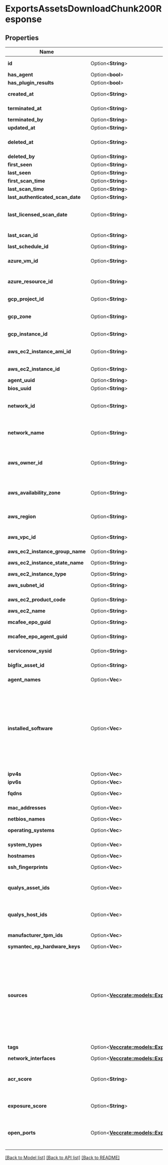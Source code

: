 # ExportsAssetsDownloadChunk200Response

## Properties

Name | Type | Description | Notes
------------ | ------------- | ------------- | -------------
**id** | Option<**String**> | The UUID of the asset in Tenable Vulnerability Management. Use this value as the unique key for the asset. | [optional]
**has_agent** | Option<**bool**> | Specifies whether a Nessus agent scan identified the asset. | [optional]
**has_plugin_results** | Option<**bool**> | Specifies whether the asset has plugin results associated with it. | [optional]
**created_at** | Option<**String**> | The time and date when Tenable Vulnerability Management created the asset record. | [optional]
**terminated_at** | Option<**String**> | The time and date when a user terminated the Amazon Web Service (AWS) virtual machine instance of the asset. | [optional]
**terminated_by** | Option<**String**> | The user who terminated the AWS instance of the asset. | [optional]
**updated_at** | Option<**String**> | The time and date when the asset record was last updated. | [optional]
**deleted_at** | Option<**String**> | The time and date when a user deleted the asset record. When a user deletes an asset record, Tenable Vulnerability Management retains the record until the asset ages out of the license count. | [optional]
**deleted_by** | Option<**String**> | The user who deleted the asset record. | [optional]
**first_seen** | Option<**String**> | The time and date when a scan first identified the asset. | [optional]
**last_seen** | Option<**String**> | The time and date of the scan that most recently identified the asset. | [optional]
**first_scan_time** | Option<**String**> | The time and date of the first scan run against the asset. | [optional]
**last_scan_time** | Option<**String**> | The time and date of the last scan run against the asset. | [optional]
**last_authenticated_scan_date** | Option<**String**> | The time and date of the last credentialed scan run on the asset. | [optional]
**last_licensed_scan_date** | Option<**String**> | The time and date of the last scan that identified the asset as licensed. Tenable Vulnerability Management categorizes an asset as licensed if a scan of that asset has returned results from a non-discovery plugin within the last 90 days. | [optional]
**last_scan_id** | Option<**String**> | The UUID of the scan configuration used during the last scan of the asset. | [optional]
**last_schedule_id** | Option<**String**> | The `schedule_uuid` for the last scan of the asset. | [optional]
**azure_vm_id** | Option<**String**> | The unique identifier of the Microsoft Azure virtual machine instance. For more information, see \"Accessing and Using Azure VM Unique ID\" in the Microsoft Azure documentation. | [optional]
**azure_resource_id** | Option<**String**> | The unique identifier of the resource in the Azure Resource Manager. For more information, see the Azure Resource Manager Documentation. | [optional]
**gcp_project_id** | Option<**String**> | The unique identifier of the virtual machine instance in Google Cloud Platform (GCP). | [optional]
**gcp_zone** | Option<**String**> | The customized name of the project to which the virtual machine instance belongs in GCP. For more information see \"Creating and Managing Projects\" in the GCP documentation. | [optional]
**gcp_instance_id** | Option<**String**> | The zone where the virtual machine instance runs in GCP. For more information, see \"Regions and Zones\" in the GCP documentation. | [optional]
**aws_ec2_instance_ami_id** | Option<**String**> | The unique identifier of the Linux AMI image in Amazon Elastic Compute Cloud (Amazon EC2). For more information, see the Amazon Elastic Compute Cloud Documentation. | [optional]
**aws_ec2_instance_id** | Option<**String**> | The unique identifier of the Linux instance in Amazon EC2. For more information, see the Amazon Elastic Compute Cloud Documentation. | [optional]
**agent_uuid** | Option<**String**> | The unique identifier of the Nessus agent that identified the asset. | [optional]
**bios_uuid** | Option<**String**> | The BIOS UUID of the asset. | [optional]
**network_id** | Option<**String**> | The ID of the network object associated with scanners that identified the asset. The default network ID is `00000000-0000-0000-0000-000000000000`. For more information about network objects, see [Manage Networks](doc:manage-networks-tio). | [optional]
**network_name** | Option<**String**> | The ID of the network object associated with scanners that identified the asset. The default network name is `Default`. All other network names are user-defined. For more information about network objects, see [Manage Networks](doc:manage-networks-tio). | [optional]
**aws_owner_id** | Option<**String**> | The canonical user identifier for the AWS account associated with the virtual machine instance. For example, `79a59df900b949e55d96a1e698fbacedfd6e09d98eacf8f8d5218e7cd47ef2be`. For more information, see AWS Account Identifiers in the AWS documentation. | [optional]
**aws_availability_zone** | Option<**String**> | The availability zone where Amazon Web Services hosts the virtual machine instance, for example, `us-east-1a``. Availability zones are subdivisions of AWS regions. For more information, see \"Regions and Availability Zones\" in the AWS documentation. | [optional]
**aws_region** | Option<**String**> | The region where AWS hosts the virtual machine instance, for example, `us-east-1`. For more information, see \"Regions and Availability Zones\" in the AWS documentation. | [optional]
**aws_vpc_id** | Option<**String**> | The unique identifier for the virtual public cloud that hosts the AWS virtual machine instance. For more information, see the Amazon Virtual Private Cloud User Guide. | [optional]
**aws_ec2_instance_group_name** | Option<**String**> | The virtual machine instance's group in AWS. | [optional]
**aws_ec2_instance_state_name** | Option<**String**> | The state of the virtual machine instance in AWS at the time of the scan. | [optional]
**aws_ec2_instance_type** | Option<**String**> | The type of instance in AWS EC2. | [optional]
**aws_subnet_id** | Option<**String**> | The unique identifier of the AWS subnet where the virtual machine instance was running at the time of the scan. | [optional]
**aws_ec2_product_code** | Option<**String**> | The product code associated with the AMI used to launch the virtual machine instance in AWS EC2. | [optional]
**aws_ec2_name** | Option<**String**> | The name of the virtual machine instance in AWS EC2. | [optional]
**mcafee_epo_guid** | Option<**String**> | The unique identifier of the asset in McAfee ePolicy Orchestrator (ePO). For more information, see the McAfee documentation. | [optional]
**mcafee_epo_agent_guid** | Option<**String**> | The unique identifier of the McAfee ePO agent that identified the asset. For more information, see the McAfee documentation. | [optional]
**servicenow_sysid** | Option<**String**> | The unique record identifier of the asset in ServiceNow. For more information, see the ServiceNow documentation. | [optional]
**bigfix_asset_id** | Option<**String**> | The unique identifiers of the asset in HCL BigFix. For more information, see the HCL BigFix documentation. | [optional]
**agent_names** | Option<**Vec<String>**> | The names of any Nessus agents that scanned and identified the asset. | [optional]
**installed_software** | Option<**Vec<String>**> | A list of Common Platform Enumeration (CPE) values that represent software applications a scan identified as present on an asset. This attribute supports the CPE 2.2 format. For more information, see the \"Component Syntax\" section of the [CPE Specification, Version 2.2](https://cpe.mitre.org/files/cpe-specification_2.2.pdf). For assets identified in Tenable scans, this attribute contains data only if a scan using [Nessus Plugin ID 45590](https://www.tenable.com/plugins/nessus/45590) has evaluated the asset.  **Note:** If no scan detects an application within 30 days of the scan that originally detected the application, Tenable Vulnerability Management considers the detection of that application expired. As a result, the next time a scan evaluates the asset, Tenable Vulnerability Management removes the expired application from the installed_software attribute. This activity is logged as a `remove` type of `attribute_change` update in the asset activity log. | [optional]
**ipv4s** | Option<**Vec<String>**> | The IPv4 addresses that scans have associated with the asset record. | [optional]
**ipv6s** | Option<**Vec<String>**> | The IPv6 addresses that scans have associated with the asset record. | [optional]
**fqdns** | Option<**Vec<String>**> | The fully-qualified domain names that scans have associated with the asset record. | [optional]
**mac_addresses** | Option<**Vec<String>**> | The MAC addresses that scans have associated with the asset record. | [optional]
**netbios_names** | Option<**Vec<String>**> | The NetBIOS names that scans have associated with the asset record. | [optional]
**operating_systems** | Option<**Vec<String>**> | The operating systems that scans have associated with the asset record. | [optional]
**system_types** | Option<**Vec<String>**> | The system types as reported by Plugin ID 54615. Possible values include `router`, `general-purpose`, `scan-host`, and `embedded`. | [optional]
**hostnames** | Option<**Vec<String>**> | The hostnames that scans have associated with the asset record. | [optional]
**ssh_fingerprints** | Option<**Vec<String>**> | The SSH key fingerprints that scans have associated with the asset record. | [optional]
**qualys_asset_ids** | Option<**Vec<String>**> | The Asset ID of the asset in Qualys. For more information, see the Qualys documentation.  **Note:** Tenable is enabling Qualys asset import for customers in a rolling fashion. For more information, contact your Tenable representative. | [optional]
**qualys_host_ids** | Option<**Vec<String>**> | The Host ID of the asset in Qualys. For more information, see the Qualys documentation.  **Note:** Tenable is enabling Qualys asset import for customers in a rolling fashion. For more information, contact your Tenable representative. | [optional]
**manufacturer_tpm_ids** | Option<**Vec<String>**> | The manufacturer's unique identifiers of the Trusted Platform Module (TPM) associated with the asset. | [optional]
**symantec_ep_hardware_keys** | Option<**Vec<String>**> | The hardware keys for the asset in Symantec Endpoint Protection. | [optional]
**sources** | Option<[**Vec<crate::models::ExportsAssetsDownloadChunk200ResponseSourcesInner>**](exports_assets_download_chunk_200_response_sources_inner.md)> | The sources of the scans that identified the asset. An asset source is the entity that reported the asset details. Sources can include sensors, connectors, and API imports. If your request specifies multiple sources, Tenable Vulnerability Management returns all assets seen by any of the specified sources.  The items in the `sources` array must correspond to the names of the sources as defined in your organization's implementation of Tenable Vulnerability Management. Commonly used names include:  - AWS—The asset data was obtained from an Amazon Web Services connector.  - NESSUS_AGENT—The asset data was obtained from a Tenable Nessus Agent scan.  - PVS—The asset data from a Tenable Nessus Network Monitor (NNM) scan.  - NESSUS_SCAN—The asset data was obtained from a Tenable Nessus scan.  - WAS—The asset data was obtained from a Tenable Web App Scanning scan. | [optional]
**tags** | Option<[**Vec<crate::models::ExportsAssetsDownloadChunk200ResponseTagsInner>**](exports_assets_download_chunk_200_response_tags_inner.md)> | Category tags assigned to the asset in Tenable Vulnerability Management. | [optional]
**network_interfaces** | Option<[**Vec<crate::models::ExportsAssetsDownloadChunk200ResponseNetworkInterfacesInner>**](exports_assets_download_chunk_200_response_network_interfaces_inner.md)> | The network interfaces that scans identified on the asset. | [optional]
**acr_score** | Option<**String**> | The Asset Criticality Rating (ACR) for the asset. With Lumin, Tenable assigns an ACR to each asset on your network to represent the asset's relative risk as an integer from 1 to 10. For more information, see [Lumin Metrics](https://docs.tenable.com/vulnerability-management/Content/Lumin/LuminMetrics.htm) in the *Tenable Vulnerability Management User Guide*.  This attribute is only present if you have a Lumin license. | [optional]
**exposure_score** | Option<**String**> | The Asset Exposure Score (AES) for the asset. For more information, see [Lumin Metrics](https://docs.tenable.com/vulnerability-management/Content/Lumin/LuminMetrics.htm) in the *Tenable Vulnerability Management User Guide*.  This attribute is only present if you have a Lumin license. | [optional]
**open_ports** | Option<[**Vec<crate::models::ExportsAssetsDownloadChunk200ResponseOpenPortsInner>**](exports_assets_download_chunk_200_response_open_ports_inner.md)> | An array of open ports and their services as reported by the info-level plugins. For more information about open ports reported by info-level plugins, see [Relocate Open Port Findings](https://docs.tenable.com/vulnerability-management/Content/Settings/General/General.htm#Relocate-Open-Port-Findings) in the Tenable Vulnerability Management User Guide and the [Relocate Open Port Findings Quick Reference Guide](https://docs.tenable.com/quick-reference/relocate-open-port-findings/). | [optional]

[[Back to Model list]](../README.md#documentation-for-models) [[Back to API list]](../README.md#documentation-for-api-endpoints) [[Back to README]](../README.md)


